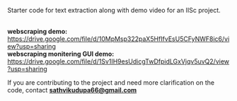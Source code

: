 Starter code for text extraction along with demo video for an IISc project. <br><br>

<b>webscraping demo:</b>  https://drive.google.com/file/d/10MpMsp322paX5HfIfvEsU5CFyNWF8ic6/view?usp=sharing <br>
<b>webscraping monitering GUI demo:</b>  https://drive.google.com/file/d/1Sv1IH9esUdicgTwDfpidLGxVjqv5uvQ2/view?usp=sharing <br>

If you are contributing to the project and need more clarification on the code, contact <b>sathvikudupa66@gmail.com</b>
